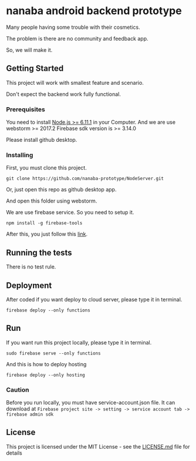# nanaba android backend prototype

Many people having some trouble with their cosmetics.

The problem is there are no community and feedback app.

So, we will make it.

## Getting Started

This project will work with smallest feature and scenario.

Don't expect the backend work fully functional.

### Prerequisites

You need to install [Node.js >= 6.11.1](https://nodejs.org/en/) in your Computer.
And we are use webstorm >= 2017.2
Firebase sdk version is >= 3.14.0

Please install github desktop.

### Installing

First, you must clone this project.

```
git clone https://github.com/nanaba-prototype/NodeServer.git
```

Or, just open this repo as github desktop app.

And open this folder using webstorm.

We are use firebase service. So you need to setup it.

```
npm install -g firebase-tools
```

After this, you just follow this [link](https://firebase.google.com/docs/functions/get-started?authuser=0).

## Running the tests

There is no test rule.

## Deployment

After coded if you want deploy to cloud server, please type it in terminal.
```
firebase deploy --only functions
```

## Run

If you want run this project locally, please type it in terminal.
```
sudo firebase serve --only functions
```
And this is how to deploy hosting
```
firebase deploy --only hosting
```

### Caution

Before you run locally, you must have service-account.json file.
It can download at `Firebase project site -> setting -> service account tab -> firebase admin sdk `

## License

This project is licensed under the MIT License - see the [LICENSE.md](LICENSE) file for details

